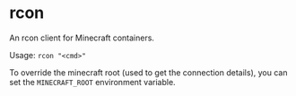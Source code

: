 rcon
====

An rcon client for Minecraft containers.

Usage: `rcon "<cmd>"`

To override the minecraft root (used to get the connection details), you can set
the `MINECRAFT_ROOT` environment variable.
